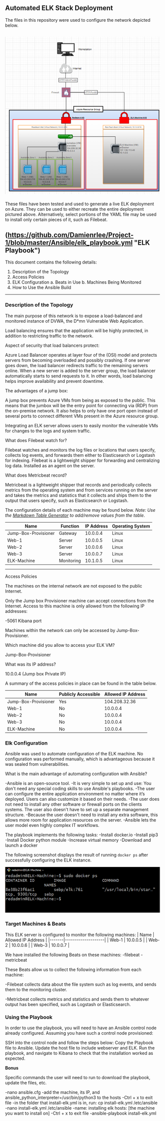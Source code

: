 ## Automated ELK Stack Deployment

The files in this repository were used to configure the network depicted below.

![Red-team Resource group digram](https://github.com/Damienrlee/Project-1/blob/master/images/Network_Diagram.png)
---
These files have been tested and used to generate a live ELK deployment on Azure. They can be used to either recreate the entire deployment pictured above. Alternatively, select portions of the YAML file may be used to install only certain pieces of it, such as Filebeat.

(https://github.com/Damienrlee/Project-1/blob/master/Ansible/elk_playbook.yml "ELK Playbook")    
---
This document contains the following details:
1. Description of the Topology
2. Access Policies
3. ELK Configuration
  a. Beats in Use
  b. Machines Being Monitored
4. How to Use the Ansible Build
---
### Description of the Topology

The main purpose of this network is to expose a load-balanced and monitored instance of DVWA, the D*mn Vulnerable Web Application.

Load balancing ensures that the application will be highly protected, in addition to restricting traffic to the network.

Aspect of security that load balancers protect:
   
   Azure Load Balancer operates at layer four of the (OSI) model and protects servers from becoming overloaded and possibly crashing. If one server goes down, the load balancer redirects traffic to the remaining servers online. When a new server is added to the server group, the load balancer automatically starts to send requests to it. In other words, load balancing helps improve availability and prevent downtime.
   
The advantages of a jump box:
   
   A jump box prevents Azure VMs from being as exposed to the public. This means that the jumbox will be the entry point for connecting via (RDP) from the on-premise network. It also helps to only have one port open instead of several ports to connect different VMs present in the Azure resource group.

Integrating an ELK server allows users to easily monitor the vulnerable VMs for changes to the logs and system traffic.

What does Filebeat watch for?
  
  Filebeat watches and monitors the log files or locations that users specify, collects log events, and forwards them either to Elasticsearch or Logstash for indexing. Filebeat is a lightweight shipper for forwarding and centralizing log data. Installed as an agent on the server.

What does Metricbeat record?
  
  Metricbeat is a lightweight shipper that records and periodically collects metrics from the operating system and from services running on the server and takes the metrics and statistics that it collects and ships them to the output that users specify, such as Elasticsearch or Logstash.

The configuration details of each machine may be found below.
_Note: Use the [Markdown Table Generator](http://www.tablesgenerator.com/markdown_tables) to add/remove values from the table_.

| Name                 | Function   | IP Address | Operating System |
|----------------------|------------|------------|------------------|
| Jump-Box-Provisioner | Gateway    | 10.0.0.4   | Linux            |
| Web-1                | Server     | 10.0.0.5   | Linux            |
| Web-2                | Server     | 10.0.0.6   | Linux            |
| Web-3                | Server     | 10.0.0.7   | Linux            |
| ELK-Machine          | Monitoring | 10.1.0.5   | Linux            |
---
Access Policies

The machines on the internal network are not exposed to the public Internet.

Only the Jump box Provisioner machine can accept connections from the Internet. Access to this machine is only allowed from the following IP addresses:

-5061 Kibana port

Machines within the network can only be accessed by Jump-Box-Provisioner.

Which machine did you allow to access your ELK VM?

Jump-Box-Provisioner

What was its IP address?

10.0.0.4 (Jump box Private IP)

A summary of the access policies in place can be found in the table below.

| Name                 | Publicly Accessible | Allowed IP Address |
|----------------------|---------------------|--------------------|
| Jump-Box-Provisioner | Yes                 | 104.208.32.36      |
| Web-1                | No                  | 10.0.0.4           |
| Web-2                | No                  | 10.0.0.4           |
| Web-3                | No                  | 10.0.0.4           |
| ELK-Machine          | No                  | 10.0.0.4           |

### Elk Configuration

Ansible was used to automate configuration of the ELK machine. No configuration was performed manually, which is advantageous because it was sealed from vulnerabilities.

What is the main advantage of automating configuration with Ansible?

-Ansible is an open-source tool.
-It is very simple to set up and use: You don't need any special coding skills to use Ansible's playbooks.
-The user can configure the entire application environment no matter where it’s deployed. Users can also customize it based on their needs.
-The user does not need to install any other software or firewall ports on the clients systems. The user also doesn't have to set up a separate management structure.
-Because the user doesn't need to install any extra software, this allows more room for application resources on the server.
-Ansible lets the user model even highly complex IT workflows.

The playbook implements the following tasks:
-Install docker.io
-Install pip3
-Install Docker python module
-Increase virtual memory
-Download and launch a docker

The following screenshot displays the result of running `docker ps` after successfully configuring the ELK instance.

![TODO: Update the path with the name of your screenshot of docker ps output](images/Docker_ps.png)

### Target Machines & Beats
This ELK server is configured to monitor the following machines:
| Name  | Allowed IP Address |
|-------|--------------------|
| Web-1 | 10.0.0.5           |
| Web-2 | 10.0.0.6           |
| Web-3 | 10.0.0.7           |

We have installed the following Beats on these machines:
-filebeat
-metricbeat

These Beats allow us to collect the following information from each machine:

-Filebeat collects data about the file system such as log events, and sends them to the monitoring cluster.

-Metricbeat collects metrics and statistics and sends them to whatever output has been specified, such as Logstash or Elasticsearch.

### Using the Playbook
In order to use the playbook, you will need to have an Ansible control node already configured. Assuming you have such a control node provisioned: 

SSH into the control node and follow the steps below:
Copy the Playbook file to Ansible.
Update the host file to include webserver and ELK.
Run the playbook, and navigate to Kibana to check that the installation worked as expected.

**Bonus**

Specific commands the user will need to run to download the playbook, update the files, etc.

-nano ansible.cfg
-add the machine, its IP, and ansible_python_interpreter=/usr/bin/python3 to the hosts
-Ctrl + x to exit file
-in the folder that install-elk.yml is in, run: cp install-elk.yml /etc/ansible
-nano install-elk.yml /etc/ansible
-name: installing elk hosts: [the machine you want to install on]
-Ctrl + x to exit file
-ansible-playbook install-elk.yml
